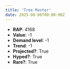 ```yaml
---
title: 'Tree Master'
date: 2025-08-06T00:00:00Z
---
```

- **RAP**: 4168
- **Value**: -1
- **Demand level**: -1
- **Trend**: -1
- **Projected?**: True
- **Hyped?**: True
- **Rare?**: True
